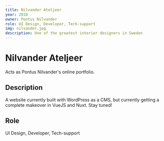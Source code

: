 ```yaml
---
title: Nilvander Ateljeer
year: 2010
owner: Pontus Nilvander
role: UI Design, Developer, Tech-support
img: nilvander.jpg
description: One of the greatest interior designers in Sweden
---
```


# Nilvander Ateljeer

Acts as Pontus Nilvander's online portfolio.

## Description

A website currently built with WordPress as a CMS, but currently getting a complete makeover in VueJS and Nuxt. Stay tuned!

## Role

UI Design, Developer, Tech-support
